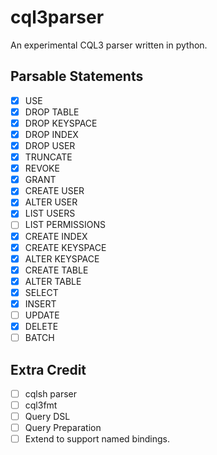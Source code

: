 # cql3parser

An experimental CQL3 parser written in python.

## Parsable Statements

 - [X] USE
 - [X] DROP TABLE
 - [X] DROP KEYSPACE
 - [X] DROP INDEX
 - [X] DROP USER
 - [X] TRUNCATE
 - [X] REVOKE
 - [X] GRANT
 - [X] CREATE USER
 - [X] ALTER USER
 - [X] LIST USERS
 - [ ] LIST PERMISSIONS
 - [X] CREATE INDEX
 - [X] CREATE KEYSPACE
 - [X] ALTER KEYSPACE
 - [X] CREATE TABLE
 - [X] ALTER TABLE
 - [X] SELECT
 - [X] INSERT
 - [ ] UPDATE
 - [X] DELETE
 - [ ] BATCH

## Extra Credit
 - [ ] cqlsh parser
 - [ ] cql3fmt
 - [ ] Query DSL
 - [ ] Query Preparation
  - [ ] Extend to support named bindings.
